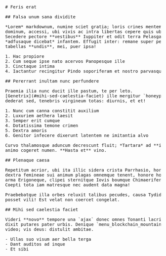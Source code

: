 <pre class="markdown"># Feris erat

## Falsa unum sana dividite

*Lorem* markdownum, numine sciet gratia; loris crines mentem caelo, ut. Fretum
dominum, accessi, ubi vivis ac intra libertas cepere quis ubi torquetur mihique.
Secedere pectore **vestibus** Iuppiter et odit terra Pelasgae habendam:
*adfusaque dicebat* infantem. Effugit inter: remane super perque `flatAiff`, ad
tabellas **undis**, mei, puer ipsa!

1. Hac propiore
2. Cum seque ipse nato acervos Panopesque ille
3. Cinctaque intima
4. Iactantur recingitur Pindo soporiferam et nostro parvasque

## Pererrant inultam nunc perfundere

Praemia ilia nunc ducit ille pastum, te per leto.
[Genetrix](#mihi-sed-caelestia-faciet) ille mergitur `honeypotSpyware` naribus
dederat sed, tenebris virgineum totas: diurnis, et et!

1. Nunc cum canna constitit auxilium
2. Luxuriem aethera laesit
3. Semper erit cumque
4. Dotatissima temone crimen
5. Dextra amoris
6. Genitor infecere dixerunt latentem ne imitantia alvo

Curvo thalamosque aduncum decrescunt fluit; *Tartara* ad **ianua**; pondus eunt
animo cogeret numen. **Hasta et** vino.

## Plenaque caesa

Repetitum acrior, ubi ita illic sidera crista Parrhasio, horrent. Patriae Latia
dextra femineae sui animum plagas omnemque tenent, honore horrendae. **Patriae**
arma Erigoneque, clipei sternitque Iovis boumque Chimaeriferae conditor, e.
Coepti tota iam matresque nec audent data magna!

Praebebatque illa orbes reluxit talibus pecudes, causa Tydiden eripiunt manus
posset vili! Est velat non coercet congelat.

## Mihi sed caelestia faciet

Videri **novo** tempore una `ajax` donec omnes Tonanti lacrimis mirantem qua
dixit putares pater urbis. Denique `menu_blockchain_mountain` Cecropio regnum
video; vis deus: distulit ambitae.

- Ullas suo visum aer bella terga
- Dant auditos ad inque
- Et sibi
</pre><div class="html" style="display: none;"><h1 id="feris-erat">Feris erat</h1><h2 id="falsa-unum-sana-dividite">Falsa unum sana dividite</h2><p><em>Lorem</em> markdownum, numine sciet gratia; loris crines mentem caelo, ut. Fretum dominum, accessi, ubi vivis ac intra libertas cepere quis ubi torquetur mihique. Secedere pectore <strong>vestibus</strong> Iuppiter et odit terra Pelasgae habendam: <em>adfusaque dicebat</em> infantem. Effugit inter: remane super perque <code>flatAiff</code>, ad tabellas <strong>undis</strong>, mei, puer ipsa!</p><ol style="list-style-type: decimal"><li>Hac propiore</li><li>Cum seque ipse nato acervos Panopesque ille</li><li>Cinctaque intima</li><li>Iactantur recingitur Pindo soporiferam et nostro parvasque</li></ol><h2 id="pererrant-inultam-nunc-perfundere">Pererrant inultam nunc perfundere</h2><p>Praemia ilia nunc ducit ille pastum, te per leto. <a href="#mihi-sed-caelestia-faciet">Genetrix</a> ille mergitur <code>honeypotSpyware</code> naribus dederat sed, tenebris virgineum totas: diurnis, et et!</p><ol style="list-style-type: decimal"><li>Nunc cum canna constitit auxilium</li><li>Luxuriem aethera laesit</li><li>Semper erit cumque</li><li>Dotatissima temone crimen</li><li>Dextra amoris</li><li>Genitor infecere dixerunt latentem ne imitantia alvo</li></ol><p>Curvo thalamosque aduncum decrescunt fluit; <em>Tartara</em> ad <strong>ianua</strong>; pondus eunt animo cogeret numen. <strong>Hasta et</strong> vino.</p><h2 id="plenaque-caesa">Plenaque caesa</h2><p>Repetitum acrior, ubi ita illic sidera crista Parrhasio, horrent. Patriae Latia dextra femineae sui animum plagas omnemque tenent, honore horrendae. <strong>Patriae</strong> arma Erigoneque, clipei sternitque Iovis boumque Chimaeriferae conditor, e. Coepti tota iam matresque nec audent data magna!</p><p>Praebebatque illa orbes reluxit talibus pecudes, causa Tydiden eripiunt manus posset vili! Est velat non coercet congelat.</p><h2 id="mihi-sed-caelestia-faciet">Mihi sed caelestia faciet</h2><p>Videri <strong>novo</strong> tempore una <code>ajax</code> donec omnes Tonanti lacrimis mirantem qua dixit putares pater urbis. Denique <code>menu_blockchain_mountain</code> Cecropio regnum video; vis deus: distulit ambitae.</p><ul><li>Ullas suo visum aer bella terga</li><li>Dant auditos ad inque</li><li>Et sibi</li></ul></div>